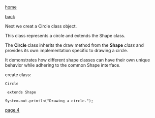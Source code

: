 [home](./page01.md)

[back](./page02.md)

Next we creat a Circle class object.

This class represents a circle and extends the Shape class. 

The **Circle** class inherits the draw method from the **Shape** *class* and provides its own implementation specific to drawing a circle. 

It demonstrates how different shape classes can have their own unique behavior while adhering to the common Shape interface.

create class:

```
Circle
```

```
 extends Shape
```

```
System.out.println("Drawing a circle.");
```


[page 4](./page04.md)
